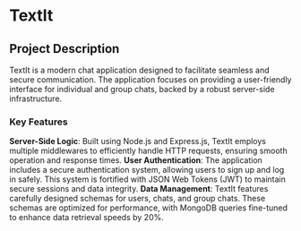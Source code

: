 # TextIt  
## Project Description  
TextIt is a modern chat application designed to facilitate seamless and secure communication. The application focuses on providing a user-friendly interface for individual and group chats, backed by a robust server-side infrastructure.

### Key Features  
**Server-Side Logic**:   Built using Node.js and Express.js, TextIt employs multiple middlewares to efficiently handle HTTP requests, ensuring smooth operation and response times.
**User Authentication**: The application includes a secure authentication system, allowing users to sign up and log in safely. This system is fortified with JSON Web Tokens (JWT) to maintain secure sessions and data integrity.
**Data Management**: TextIt features carefully designed schemas for users, chats, and group chats. These schemas are optimized for performance, with MongoDB queries fine-tuned to enhance data retrieval speeds by 20%.
